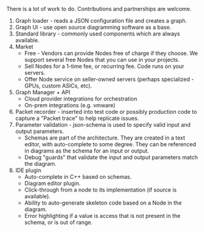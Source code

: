 There is a lot of work to do. Contributions and partnerships are welcome.

1. Graph loader - reads a JSON configuration file and creates a graph.
1. Graph UI - use open source diagramming software as a base.
1. Standard library - commonly used components which are always available.
1. Market
    * Free - Vendors can provide Nodes free of charge if they choose. We support several free Nodes that you can use in your projects.
    * Sell Nodes for a 1-time fee, or recurring fee. Code runs on your servers.
    * Offer Node service on seller-owned servers (perhaps specialized - GPUs, custom ASICs, etc).
1. Graph Manager + API
    * Cloud provider integrations for orchestration
    * On-prem integrations (e.g. vmware)
1. Packet recorder - inserted into test code or possibly production code to capture a "Packet trace" to help replicate issues.
1. Parameter validation - json-schema is used to specify valid input and output parameters.
    * Schemas are part of the architecture. They are created in a text editor, with auto-complete to some degree. They can be referenced in diagrams as the schema for an input or output.
    * Debug "guards" that validate the input and output parameters match the diagram.
1. IDE plugin
    * Auto-complete in C++ based on schemas.
    * Diagram editor plugin.
    * Click-through from a node to its implementation (if source is available).
    * Ability to auto-generate skeleton code based on a Node in the diagram.
    * Error highlighting if a value is access that is not present in the schema, or is out of range.
